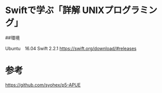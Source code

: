 # Swiftで学ぶ「詳解 UNIXプログラミング」

##環境

Ubuntu　16.04
Swift 2.2.1
https://swift.org/download/#releases

# 参考

https://github.com/syohex/p5-APUE